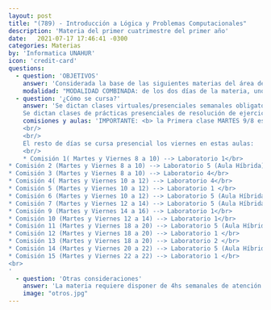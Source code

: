 ```yaml
---
layout: post
title: "(789) - Introducción a Lógica y Problemas Computacionales"
description: 'Materia del primer cuatrimestre del primer año'
date:   2021-07-17 17:46:41 -0300
categories: Materias
by: 'Informatica UNAHUR'
icon: 'credit-card'
questions:
  - question: 'OBJETIVOS'
    answer: 'Considerada la base de las siguientes materias del área de Algoritmos y Lenguajes, se busca fomentar el concepto principal de resolución de problemas como clave para entender el proceso de implementación de un programa informático. El estudio de las bases de lógica y problemas computacionales permitirá a los estudiantes poder plasmar soluciones. Además, el conocimiento adquirido en la materia les posibilitará comprender en futuros cursos el funcionamiento de herramientas profesionales de la industria del software.'
    modalidad: "MODALIDAD COMBINADA: de los dos días de la materia, uno es virtual (martes) y otro presencial (viernes)"
  - question: '¿Cómo se cursa?'
    answer: 'Se dictan clases virtuales/presenciales semanales obligatorias para el desarrollo teórico con ejercicios de aplicación.
    Se dictan clases de prácticas presenciales de resolución de ejercicios.'
    comisiones y aulas: 'IMPORTANTE: <b> la Primera clase MARTES 9/8 es PRESENCIAL en el horario de la comisión en el AUDITORIO</b>
    <br/>
    <br/>
    El resto de días se cursa presencial los viernes en estas aulas:
    <br/>
    * Comisión 1( Martes y Viernes 8 a 10) --> Laboratorio 1</br>
* Comisión 2 (Martes y Viernes 8 a 10) --> Laboratorio 5 (Aula Híbrida)</br>
* Comisión 3 (Martes y Viernes 8 a 10) --> Laboratorio 4</br>
* Comisión 4( Martes y Viernes 10 a 12) --> Laboratorio 4</br>
* Comisión 5 (Martes y Viernes 10 a 12) --> Laboratorio 1 </br> 
* Comisión 6 (Martes y Viernes 10 a 12) --> Laboratorio 5 (Aula Híbrida)</br>
* Comisión 7 (Martes y Viernes 12 a 14) --> Laboratorio 5 (Aula Híbrida) </br>
* Comisión 9 (Martes y Viernes 14 a 16) --> Laboratorio 1</br>
* Comisión 10 (Martes y Viernes 12 a 14) --> Laboratorio 1</br>
* Comisión 11 (Martes y Viernes 18 a 20) --> Laboratorio 5 (Aula Híbrida) </br>
* Comisión 12 (Martes y Viernes 18 a 20) --> Laboratorio 1 </br>
* Comisión 13 (Martes y Viernes 18 a 20) --> Laboratorio 2 </br>
* Comisión 14 (Martes y Viernes 20 a 22) --> Laboratorio 5 (Aula Híbrida) </br>
* Comisión 15 (Martes y Viernes 22 a 22) --> Laboratorio 1 </br>
<br>
'
  - question: 'Otras consideraciones'
    answer: 'La materia requiere disponer de 4hs semanales de atención a las actividades que proponen los profesores . Se recomienda organizarse para disponer de otro tanto para realizar prácticas y estudiar. Es decir, unas 8hs semanales en total.'
    image: "otros.jpg"
---
```

